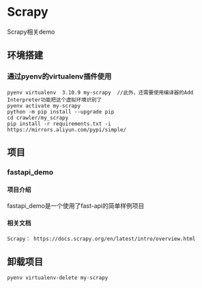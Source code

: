 # Scrapy

Scrapy相关demo 

## 环境搭建

### 通过pyenv的virtualenv插件使用

    pyenv virtualenv  3.10.9 my-scrapy  //此外，还需要使用编译器的Add Interpreter功能把这个虚拟环境识别了
    pyenv activate my-scrapy
    python -m pip install --upgrade pip
    cd crawler/my_scrapy 
    pip install -r requirements.txt -i https://mirrors.aliyun.com/pypi/simple/

## 项目

### fastapi_demo

#### 项目介绍

fastapi_demo是一个使用了fast-api的简单样例项目

#### 相关文档

    Scrapy： https://docs.scrapy.org/en/latest/intro/overview.html

                    

## 卸载项目

    pyenv virtualenv-delete my-scrapy
 

